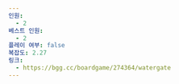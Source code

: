 ```yaml
---
인원:
  - 2
베스트 인원:
  - 2
플레이 여부: false
복잡도: 2.27
링크:
  - https://bgg.cc/boardgame/274364/watergate
---
```

